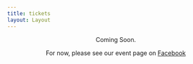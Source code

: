 ```yaml
---
title: tickets
layout: Layout
---
```


<div style="text-align: center">

Coming Soon.

For now, please see our event page on [Facebook](https://www.facebook.com/events/2621910691155290/)

</div>
